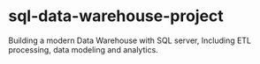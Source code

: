 # sql-data-warehouse-project
Building a modern Data Warehouse with SQL server, Including ETL processing, data modeling and analytics.
